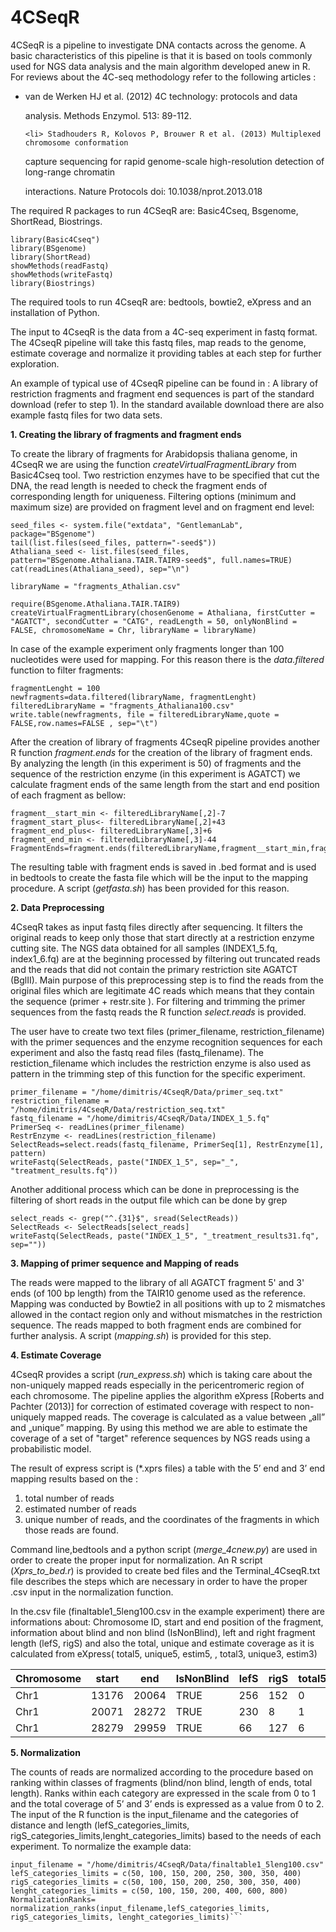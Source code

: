 # 4CSeqR

4CSeqR is a pipeline to investigate DNA contacts across the genome. A basic characteristics of this pipeline is that it is based on tools commonly used for NGS data analysis and the main algorithm developed anew in R. 
For reviews about the 4C-seq methodology refer to the following articles : 
<ul>
	<li> van de Werken HJ et al. (2012) 4C technology: protocols and data

analysis. Methods Enzymol. 513: 89-112.

	<li> Stadhouders R, Kolovos P, Brouwer R et al. (2013) Multiplexed chromosome conformation

capture sequencing for rapid genome-scale high-resolution detection of long-range chromatin

interactions. Nature Protocols  doi: 10.1038/nprot.2013.018
</ul>


The required R packages to run 4CSeqR are: Basic4Cseq, Bsgenome, ShortRead, Biostrings.
```
library(Basic4Cseq")
library(BSgenome)
library(ShortRead)
showMethods(readFastq)
showMethods(writeFastq)
library(Biostrings)
```
The required  tools to run 4CseqR are: bedtools, bowtie2, eXpress and an installation of Python. 

The input to 4CseqR is the data from a 4C-seq experiment in fastq format. The 4CseqR pipeline will take this fastq files, map reads to the genome, estimate coverage and normalize it providing tables at each step for further exploration. 

An example of typical use of 4CseqR pipeline can be found in :
A library of restriction fragments and fragment end sequences is part of the standard download (refer to step 1). In the standard available download there are also example fastq files for two data sets. 

**1. Creating the library of fragments and fragment ends**


To create the library of fragments for Arabidopsis thaliana genome, in 4CseqR we are using the function *createVirtualFragmentLibrary* from Basic4Cseq tool. Two restriction enzymes have to be specified that cut the DNA, the read length is needed to check the fragment ends of corresponding length for uniqueness. Filtering options (minimum and maximum size) are provided on fragment level and on fragment end level: 
```
seed_files <- system.file("extdata", "GentlemanLab", package="BSgenome")
tail(list.files(seed_files, pattern="-seed$"))
Athaliana_seed <- list.files(seed_files, pattern="BSgenome.Athaliana.TAIR.TAIR9-seed$", full.names=TRUE)
cat(readLines(Athaliana_seed), sep="\n")

libraryName = "fragments_Athalian.csv"

require(BSgenome.Athaliana.TAIR.TAIR9)
createVirtualFragmentLibrary(chosenGenome = Athaliana, firstCutter = "AGATCT", secondCutter = "CATG", readLength = 50, onlyNonBlind = FALSE, chromosomeName = Chr, libraryName = libraryName)

```
In case of the example experiment only fragments longer than 100 nucleotides were used for mapping. For this reason there is  the *data.filtered* function to filter fragments:
```
fragmentLenght = 100
newfragments=data.filtered(libraryName, fragmentLenght)
filteredLibraryName = "fragments_Athaliana100.csv"
write.table(newfragments, file = filteredLibraryName,quote = FALSE,row.names=FALSE , sep="\t")
```
After the creation of library of fragments 4CseqR pipeline provides another R function *fragment.ends* for the creation of the library of fragment ends. By analyzing the length (in this experiment is 50) of fragments and the sequence of the restriction enzyme (in this experiment is AGATCT) we calculate fragment ends of the same length from the start and end position of each fragment as bellow:

```
fragment__start_min <- filteredLibraryName[,2]-7
fragment_start_plus<- filteredLibraryName[,2]+43
fragment_end_plus<- filteredLibraryName[,3]+6
fragment_end_min <- filteredLibraryName[,3]-44
FragmentEnds=fragment.ends(filteredLibraryName,fragment__start_min,fragment_start_plus,fragment_end_plus,fragment_end_min)

```
The resulting table with fragment ends is saved in .bed format and is used in bedtools to create the fasta file which will be the input to the mapping procedure. A script (*getfasta.sh*) has been provided for this reason. 

**2. Data Preprocessing**

4CseqR takes as input fastq files directly after sequencing. It filters the original reads to keep only those that start directly at a restriction enzyme cutting site. The NGS data obtained for all samples (INDEX1_5.fq, index1_6.fq) are at the beginning processed by filtering out truncated reads and the reads that did not contain the primary restriction site AGATCT (BglII). Main purpose of this preprocessing step is to find the reads from the original files which are legitimate 4C reads which means that they contain the sequence (primer + restr.site ). For filtering and trimming the primer sequences from the fastq reads the R function *select.reads* is provided.

The user have to create two text files (primer_filename, restriction_filename) with the primer sequences and the enzyme recognition sequences for each experiment  and also the fastq read files (fastq_filename). 
The restiction_filename which includes the restriction enzyme is also used as pattern in the trimming step of this function for the specific experiment.
```
primer_filename = "/home/dimitris/4CseqR/Data/primer_seq.txt"
restriction_filename = "/home/dimitris/4CseqR/Data/restriction_seq.txt"
fastq_filename = "/home/dimitris/4CseqR/Data/INDEX_1_5.fq"
PrimerSeq <- readLines(primer_filename)
RestrEnzyme <- readLines(restriction_filename)
SelectReads=select.reads(fastq_filename, PrimerSeq[1], RestrEnzyme[1], pattern)
writeFastq(SelectReads, paste("INDEX_1_5", sep="_", "treatment_results.fq"))

```

Another additional process which can be done in preprocessing is the filtering of short reads in the output file which can be done by grep 
```
select_reads <- grep("^.{31}$", sread(SelectReads))
SelectReads <- SelectReads[select_reads]
writeFastq(SelectReads, paste("INDEX_1_5", "_treatment_results31.fq", sep=""))
```

**3. Mapping of primer sequence and Mapping of reads**

The reads were mapped to the library of all AGATCT fragment 5' and 3' ends (of 100 bp length) from the TAIR10 genome used as the reference. Mapping was conducted by Bowtie2 in all positions with up to 2 mismatches allowed in the contact region only and without mismatches in the restriction sequence. The reads mapped to both fragment ends are combined for further analysis. A script (*mapping.sh*) is provided for this step. 



**4. Estimate Coverage**

4CseqR provides a script (*run_express.sh*) which is taking care about the non-uniquely mapped reads  especially in the pericentromeric region of each chromosome.  The pipeline applies the algorithm eXpress [Roberts and Pachter (2013)] for correction of estimated coverage with respect to non-uniquely mapped reads. The coverage is calculated as a value between „all” and „unique” mapping. By using this method we are able to estimate the coverage of a set of "target" reference sequences by NGS reads using a probabilistic model.

The result of express script is (*.xprs files) a table  with the 5’ end  and 3’ end mapping results based on the : 
1) total number of reads 
2) estimated number of reads 
3) unique number of reads, and the coordinates of the fragments in which those reads are found. 

Command line,bedtools and a python script (*merge_4cnew.py*) are used in order to create the proper input for normalization. An R script (*Xprs_to_bed.r*) is provided to create bed files and the Terminal_4CseqR.txt file describes the steps which are necessary in order to have the proper .csv input in the normalization function. 

In the.csv file (finaltable1_5leng100.csv in the example experiment) there are informations about:
Chromosome ID, start and end position of the fragment, information about blind and non blind (IsNonBlind), left and right fragment length (lefS, rigS) and also the total, unique and estimate coverage as it is calculated from eXpress( total5, unique5, estim5, , total3, unique3, estim3)

Chromosome	| start	| end	| IsNonBlind|	lefS |	rigS|	total5|	unique5	|estim5|	total3|	unique3	|estim3
------------|-------|-----|-----------|------|------|-------|--------|-------|--------|--------|-------|
Chr1	|13176|	20064	|TRUE	|256	|152|	0	|0	|0	|24	|24	|24
Chr1	|20071|	28272|	TRUE|	230|	8|	1|	1|	1|	0|	0|	0|
Chr1	|28279|	29959	|TRUE|	66|	127|	6|	6|	6|	51|	51|	51|



**5. Normalization**

The counts of reads are normalized according to the procedure based on ranking within classes of fragments (blind/non blind, length of ends, total length). Ranks within each category are expressed in the scale from 0 to 1 and the total coverage of 5’ and 3’ ends is expressed as a value from 0 to 2. The input of the R function is the input_filename and the categories of distance and length (lefS_categories_limits, rigS_categories_limits,lenght_categories_limits) based to the needs of each experiment. To normalize the example data:
```
input_filename = "/home/dimitris/4CseqR/Data/finaltable1_5leng100.csv"
lefS_categories_limits = c(50, 100, 150, 200, 250, 300, 350, 400)
rigS_categories_limits = c(50, 100, 150, 200, 250, 300, 350, 400)
lenght_categories_limits = c(50, 100, 150, 200, 400, 600, 800)
NormalizationRanks= normalization_ranks(input_filename,lefS_categories_limits, rigS_categories_limits, lenght_categories_limits)```





